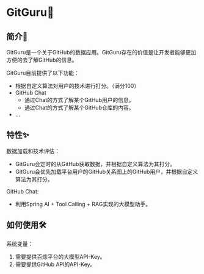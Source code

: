 # GitGuru🌟

## 简介🚀

GitGuru是一个关于GitHub的数据应用。GitGuru存在的价值是让开发者能够更加方便的去了解GitHub的信息。

GitGuru目前提供了以下功能：

- 根据自定义算法对用户的技术进行打分。（满分100）
- GitHub Chat
  - 通过Chat的方式了解某个GitHub用户的信息。
  - 通过Chat的方式了解某个GitHub仓库的内容。
- ...

## 特性✨

数据加载和技术评估：

- GitGuru会定时的从GitHub获取数据，并根据自定义算法为其打分。
- GitGuru会优先加载平台用户的GitHub关系图上的GitHub用户，并根据自定义算法为其打分。

GitHub Chat:

- 利用Spring AI + Tool Calling + RAG实现的大模型助手。

## 如何使用🛠️

系统变量：

1. 需要提供百炼平台的大模型API-Key。
2. 需要提供GitHub API的API-Key。
